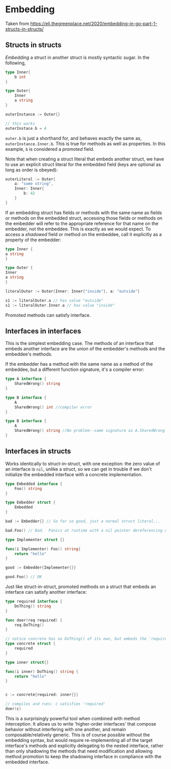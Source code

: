 # Embedding

Taken from https://eli.thegreenplace.net/2020/embedding-in-go-part-1-structs-in-structs/

## Structs in structs

*Embedding* a struct in another struct is mostly syntactic sugar.  In the following,
```go
type Inner{
	b int
}

type Outer{
	Inner
	a string
}

outerInstance := Outer{}

// this works
outerInstace.b = 4
```
`outer.b` is just a shorthand for, and behaves exactly the same as, `outerInstance.Inner.b`.  This is true for methods as well as properties.  In this example, `b` is considered a *promoted* field.

Note that when creating a struct literal that embeds another struct, we have to use an explicit struct literal for the embedded field (keys are optional as long as order is obeyed):
```go
outerLiteral := Outer{
	a: "some string",
	Inner: Inner{
		b: 42	
	}
}
```

If an embedding struct has fields or methods with the same name as fields or methods on the embedded struct, accessing those fields or methods on the embedder will refer to the appropriate reference for that name on the embedder, not the embeddee.  This is exactly as we would expect.  To access a *shadowed* field or method on the embeddee, call it explicitly as a property of the embedder:
```go
type Inner {
a string
}

type Outer {
Inner
a string
}

literalOuter := Outer{Inner: Inner{"inside"}, a: "outside"}

s1 := literalOuter.a // has value "outside"
s1 := literalOuter.Inner.a // has value "inside"
```

Promoted methods can satisfy interface.

## Interfaces in interfaces

This is the simplest embedding case.  The methods of an interface that embeds another interface are the union of the embedder's methods and the embeddee's methods.  

If the embedder has a method with the same name as a method of the embeddee, but a different function signature, it's a compiler error:
```go
type A interface {
	SharedWrong() string
}

type B interface {
	A
	SharedWrong() int //compiler error
}

type B interface {
	A
	SharedWrong() string //No problem--same signature as A.SharedWrong
}
```

## Interfaces in structs

Works identically to struct-in-struct, with one exception: the zero value of an interface is `nil`, unlike a struct, so we can get in trouble if we don't initialize the embedded interface with a concrete implementation.
```go
type Embedded interface {
	Foo() string
}

type Embedder struct {
	Embedded
}

bad := Embedder{} // So far so good, just a normal struct literal...

bad.Foo() // Bad.  Panics at runtime with a nil pointer dereferencing even though it compiles.  Notice 'Foo' is still promoted to the containing struct even though bad.Embedded is nil.

type Implementer struct {}

func(i Implementer) Foo() string{
	return "hello"
}

good := Embedder{Implementer{}}

good.Foo() // OK
```

Just like struct-in-struct, promoted methods on a struct that embeds an interface can satisfy another interface:
```go
type required interface {
	DoThing() string
}

func doer(req required) {
	req.DoThing()
}

// notice concrete has no DoThing() of its own, but embeds the 'required' interface
type concrete struct {
	required
}

type inner struct{}

func(i inner) DoThing() string {
	return "hello"
}


c := concrete{required: inner{}}

// compiles and runs: c satisfies 'required'
doer(c)
```

This is a surprisingly powerful tool when combined with method interception.  It allows us to write 'higher-order interfaces' that compose behavior without interfering with one another, and remain composable/relatively generic.  This is of course possible without the embedding syntax, but would require re-implementing all of the target interface's methods and explicitly delegating to the nested interface, rather than only shadowing the methods that need modification and allowing method promotion to keep the shadowing interface in compliance with the embedded interface.